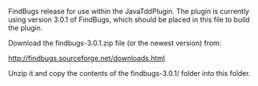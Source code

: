 FindBugs release for use within the JavaTddPlugin. The plugin is currently
using version 3.0.1 of FindBugs, which should be placed in this file to
build the plugin.

Download the findbugs-3.0.1.zip file (or the newest version) from:

http://findbugs.sourceforge.net/downloads.html

Unzip it and copy the contents of the findbugs-3.0.1/ folder into this folder.
